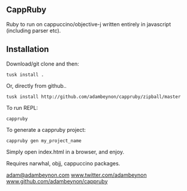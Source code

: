 CappRuby
--------
Ruby to run on cappuccino/objective-j written entirely in javascript (including parser etc).

Installation
------------
Download/git clone and then:

    tusk install .

Or, directly from github..

    tusk install http://github.com/adambeynon/cappruby/zipball/master

To run REPL:

    cappruby

To generate a cappruby project:

    cappruby gen my_project_name

Simply open index.html in a browser, and enjoy.

Requires narwhal, objj, cappuccino packages.

adam@adambeynon.com
www.twitter.com/adambeynon
www.github.com/adambeynon/cappruby

